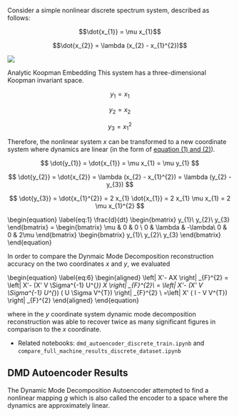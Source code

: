 Consider a simple nonlinear discrete spectrum system, described as follows: 

$$\dot{x_{1}} = \mu x_{1}$$

$$\dot{x_{2}} = \lambda (x_{2} - x_{1}^{2})$$

![](images/ex1_data.png)

Analytic Koopman Embedding 
This system has a three-dimensional Koopman invariant space. 

$$ y_{1} = x_{1} $$

$$ y_{2} = x_{2} $$ 

$$ y_{3} = x_{1}^{2}$$

Therefore, the nonlinear system $x$ can be transformed to a new coordinate system where dynamics are linear 
(in the form of [equation (1) and (2)](dmd.md)). 

$$ \dot{y_{1}} = \dot{x_{1}} = \mu x_{1}  = \mu y_{1} $$

$$ \dot{y_{2}} = \dot{x_{2}} = \lambda (x_{2} - x_{1}^{2}) = \lambda (y_{2} - y_{3}) $$

$$ \dot{y_{3}} = \dot{x_{1}^{2}} = 2 x_{1} \dot{x_{1}} = 2 x_{1} \mu x_{1} = 2 \mu x_{1}^{2} $$ 


\begin{equation} \label{eq:1}
 \frac{d}{dt}
 \begin{bmatrix}
        y_{1}\\
        y_{2}\\
        y_{3}
    \end{bmatrix} = 
    \begin{bmatrix}
        \mu & 0 & 0 \\
        0 & \lambda & -\lambda\\
        0 & 0 & 2\mu
    \end{bmatrix}
    \begin{bmatrix}
        y_{1}\\
        y_{2}\\
        y_{3}
    \end{bmatrix}
\end{equation}

In order to compare the Dynmaic Mode Decomposition reconstruction accuracy on the two coordinates $x$ and $y$, we evaluated 

\begin{equation} \label{eq:6}
    \begin{aligned}
    \left\| X'- AX \right\| _{F}^{2} = \left\| X'- (X' V  \Sigma^{-1} U^{*}) X \right\| _{F}^{2}\\
    = \left\| X'- (X'  V  \Sigma^{-1}  U^{*}) ( U \Sigma  V^{T}) \right\| _{F}^{2} \\  =\left\| X' ( I - V V^{T}) \right\| _{F}^{2}
    \end{aligned}
\end{equation}

where in the $y$ coordinate system dynamic mode decomposition reconstruction was able to recover twice as many significant figures in comparison to the $x$ coordinate. 

- Related notebooks: `dmd_autoencoder_discrete_train.ipynb` and `compare_full_machine_results_discrete_dataset.ipynb` 

## DMD Autoencoder Results

The Dynamic Mode Decomposition Autoencoder attempted to find a nonlinear mapping $g$ which is also called the encoder to a space where the dynamics are approximately linear.  

<!--- While the analysis about shows that the Koopman invariant space is three-dimensional for this example, we trained the model to have a latent space of two-dimensions.  As a result, $L_{2} =  3.27 × 10^{-4}$ and $L_{3} = 5.055 × 10^{-5}$, whereas in the latent space dataset $Y$, $L_{2} =  3.006 × 10^{-4}$ and $L_{3} = 2.703 × 10^{-4}$. While the DMD loss decreased, the predictability loss did not improve. There is more room for improvement by adjusting the network's hyper-parameters. --->
